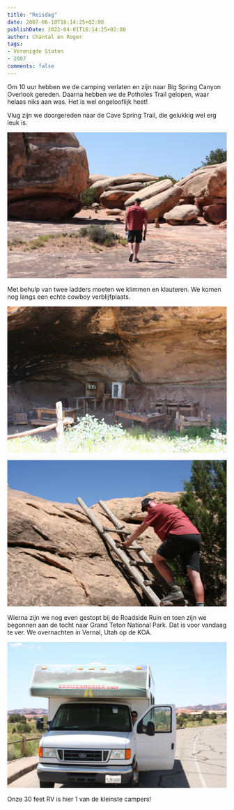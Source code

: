```yaml
---
title: "Reisdag"
date: 2007-06-10T16:14:25+02:00
publishDate: 2022-04-01T16:14:25+02:00
author: Chantal en Roger
tags:
- Verenigde Staten
- 2007
comments: false
---
```


Om 10 uur hebben we de camping verlaten en zijn naar Big Spring Canyon Overlook gereden. Daarna hebben we de Potholes Trail gelopen, waar helaas niks aan was. Het is wel ongelooflijk heet!

Vlug zijn we doorgereden naar de Cave Spring Trail, die gelukkig wel erg leuk is.

![Canyonlands National Park](./images/IMG_2602.JPG)

Met behulp van twee ladders moeten we klimmen en klauteren. We komen nog langs een echte cowboy verblijfplaats.

![Canyonlands National Park](./images/IMG_2606.JPG)

![Canyonlands National Park](./images/IMG_2611.JPG)

Wierna zijn we nog even gestopt bij de Roadside Ruin en toen zijn we begonnen aan de tocht naar Grand Teton National Park. Dat is voor vandaag te ver. We overnachten in Vernal, Utah op de KOA.

![Canyonlands National Park](./images/IMG_2616.JPG)

Onze 30 feet RV is hier 1 van de kleinste campers!
